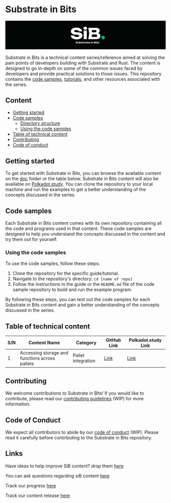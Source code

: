 # Substrate in Bits

![Substrate in Bits](./Images/sibbb.png)


Substrate in Bits is a technical content series/reference aimed at solving the pain points of developers building with Substrate and Rust. The content is designed to go in-depth on some of the common issues faced by developers and provide practical solutions to those issues. This repository contains the [code samples](https://github.com/Chondria/SiB/tree/main/Sandbox), [tutorials](https://github.com/Chondria/SiB/tree/main/docs), and other resources associated with the series.


## Content
- [Getting started](#getting-started)
- [Code samples](#code-samples)
  - [Directory structure](#directory-structure)
  - [Using the code samples](#using-the-code-samples)
- [Table of technical content](#table-of-technical-content)
- [Contributing](#contributing)
- [Code of conduct](#code-of-conduct)

## Getting started
To get started with Substrate in Bits, you can browse the available content on the [doc](https://github.com/Chondria/SiB/tree/main/docs) folder or the table below. Substrate in Bits content will also be available on [Polkadot.study](https://polkadot.study). You can clone the repository to your local machine and run the examples to get a better understanding of the concepts discussed in the series.

## Code samples
Each Substrate in Bits content comes with its own repository containing all the code and programs used in that content. These code samples are designed to help you understand the concepts discussed in the content and try them out for yourself. 


### Using the code samples
To use the code samples, follow these steps:

1. Clone the repository for the specific guide/tutorial. 
2. Navigate to the repository's directory: `cd [name of repo]`
3. Follow the instructions in the guide or the `README.md` file of the code sample repository to build and run the example program.

By following these steps, you can test out the code samples for each Substrate in Bits content and gain a better understanding of the concepts discussed in the series.

## Table of technical content

| S/N | Content Name | Category | GitHub Link | Polkadot.study Link |
| --- | --- | --- | --- | --- |
| 1 | Accessing storage and functions across pallets | Pallet integration | [Link](https://github.com/Chondria/SiB/blob/main/docs/accessing-storage-and-functions-across-pallets.md) | [Link](./docs/accessing-storage-and-functions-across-pallets.md) |

## Contributing
We welcome contributions to Substrate in Bits! If you would like to contribute, please read our [contributing guidelines](https://github.com/Chondria/SiB/blob/main/CONTRIBUTING.md) (WIP) for more information.

## Code of Conduct
We expect all contributors to abide by our [code of conduct](https://github.com/Chondria/SiB/blob/main/CODE_OF_CONDUCT.md) (WIP). Please read it carefully before contributing to the Substrate in Bits repository.

## Links
Have ideas to help improve SiB content? drop them [here](https://github.com/Chondria/SiB/discussions/categories/ideas)

You can ask questions regarding siB content [here](https://github.com/Chondria/SiB/discussions/categories/q-a)

Track our progress [here](https://airtable.com/shrrqq3AdMIbaJ4xT)

Track our content release [here](https://airtable.com/shrogrBF0CJ4caIYL)
